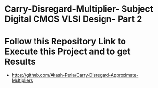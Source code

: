 # Carry-Disregard-Multiplier- Subject Digital CMOS VLSI Design- Part 2
# Follow this Repository Link to Execute this Project and to get Results

* https://github.com/Akash-Perla/Carry-Disregard-Approximate-Multipliers
